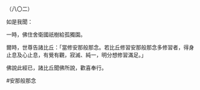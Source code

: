 （八〇二）

如是我聞：

一時，佛住舍衛國祇樹給孤獨園。

爾時，世尊告諸比丘：「當修安那般那念。若比丘修習安那般那念多修習者，得身止息及心止息，有覺有觀，寂滅、純一，明分想修習滿足。」

佛說此經已，諸比丘聞佛所說，歡喜奉行。



#安那般那念
